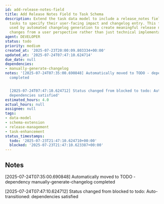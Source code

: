 ```yaml
---
id: add-release-notes-field
title: Add Release Notes Field to Task Schema
description: Extend the task data model to include a release_notes field that allows
  tasks to specify their user-facing impact and changelog entry. This field will be
  used by automated changelog generation to create meaningful release notes that communicate
  changes from a user perspective rather than just technical implementation details.
agent: DEVELOPER
status: todo
priority: medium
created_at: '2025-07-23T20:00:09.803334+00:00'
updated_at: '2025-07-24T07:47:10.624714'
due_date: null
dependencies:
- manually-generate-changelog
notes: '[2025-07-24T07:35:00.690848] Automatically moved to TODO - dependency manually-generate-changelog
  completed


  [2025-07-24T07:47:10.624712] Status changed from blocked to todo: Auto-transitioned:
  dependencies satisfied'
estimated_hours: 4.0
actual_hours: null
assignee: null
tags:
- data-model
- schema-extension
- release-management
- task-enhancement
status_timestamps:
  todo: '2025-07-23T21:47:10.624710+00:00'
  blocked: '2025-07-23T21:47:10.623387+00:00'
---
```


## Notes

[2025-07-24T07:35:00.690848] Automatically moved to TODO - dependency manually-generate-changelog completed

[2025-07-24T07:47:10.624712] Status changed from blocked to todo: Auto-transitioned: dependencies satisfied

